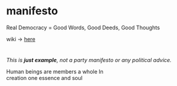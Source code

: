 # manifesto
Real Democracy = Good Words, Good Deeds, Good Thoughts

wiki -> [here](https://github.com/mosi-sol/manifesto/wiki) 

#

_This is **just example**, not a party manifesto or any political advice._

Human beings are members a whole In\
creation one essence and soul 
